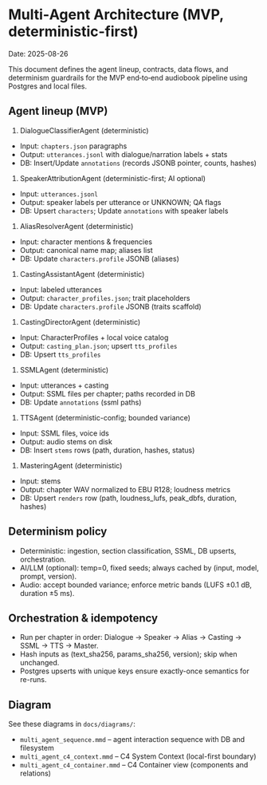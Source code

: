 # Multi‑Agent Architecture (MVP, deterministic-first)

Date: 2025-08-26

This document defines the agent lineup, contracts, data flows, and determinism guardrails for the MVP end‑to‑end audiobook pipeline using Postgres and local files.

## Agent lineup (MVP)

1. DialogueClassifierAgent (deterministic)

- Input: `chapters.json` paragraphs
- Output: `utterances.jsonl` with dialogue/narration labels + stats
- DB: Insert/Update `annotations` (records JSONB pointer, counts, hashes)

1. SpeakerAttributionAgent (deterministic-first; AI optional)

- Input: `utterances.jsonl`
- Output: speaker labels per utterance or UNKNOWN; QA flags
- DB: Upsert `characters`; Update `annotations` with speaker labels

1. AliasResolverAgent (deterministic)

- Input: character mentions & frequencies
- Output: canonical name map; aliases list
- DB: Update `characters.profile` JSONB (aliases)

1. CastingAssistantAgent (deterministic)

- Input: labeled utterances
- Output: `character_profiles.json`; trait placeholders
- DB: Update `characters.profile` JSONB (traits scaffold)

1. CastingDirectorAgent (deterministic)

- Input: CharacterProfiles + local voice catalog
- Output: `casting_plan.json`; upsert `tts_profiles`
- DB: Upsert `tts_profiles`

1. SSMLAgent (deterministic)

- Input: utterances + casting
- Output: SSML files per chapter; paths recorded in DB
- DB: Update `annotations` (ssml paths)

1. TTSAgent (deterministic-config; bounded variance)

- Input: SSML files, voice ids
- Output: audio stems on disk
- DB: Insert `stems` rows (path, duration, hashes, status)

1. MasteringAgent (deterministic)

- Input: stems
- Output: chapter WAV normalized to EBU R128; loudness metrics
- DB: Upsert `renders` row (path, loudness_lufs, peak_dbfs, duration, hashes)

## Determinism policy

- Deterministic: ingestion, section classification, SSML, DB upserts, orchestration.
- AI/LLM (optional): temp=0, fixed seeds; always cached by (input, model, prompt, version).
- Audio: accept bounded variance; enforce metric bands (LUFS ±0.1 dB, duration ±5 ms).

## Orchestration & idempotency

- Run per chapter in order: Dialogue → Speaker → Alias → Casting → SSML → TTS → Master.
- Hash inputs as (text_sha256, params_sha256, version); skip when unchanged.
- Postgres upserts with unique keys ensure exactly-once semantics for re-runs.

## Diagram

See these diagrams in `docs/diagrams/`:

- `multi_agent_sequence.mmd` – agent interaction sequence with DB and filesystem
- `multi_agent_c4_context.mmd` – C4 System Context (local-first boundary)
- `multi_agent_c4_container.mmd` – C4 Container view (components and relations)
